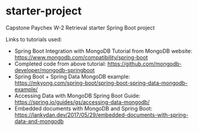 # starter-project
Capstone Paychex W-2 Retrieval starter Spring Boot project

Links to tutorials used:  
- Spring Boot Integration with MongoDB Tutorial from MongoDB website: https://www.mongodb.com/compatibility/spring-boot  
- Completed code from above tutorial: https://github.com/mongodb-developer/mongodb-springboot  
- Spring Boot + Spring Data MongoDB example: https://mkyong.com/spring-boot/spring-boot-spring-data-mongodb-example/  
- Accessing Data with MongoDB Spring Boot Guide: https://spring.io/guides/gs/accessing-data-mongodb/  
- Embedded documents with MongoDB and Spring Boot: https://lankydan.dev/2017/05/29/embedded-documents-with-spring-data-and-mongodb
